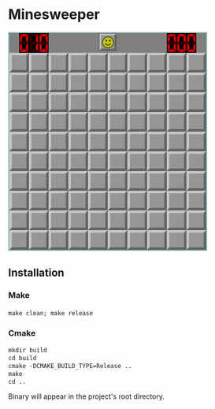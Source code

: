 # Minesweeper

![demo1](./demos/demo1.gif "demo")

## Installation

### Make

`make clean; make release`

### Cmake

```
mkdir build
cd build
cmake -DCMAKE_BUILD_TYPE=Release ..
make
cd ..
```

Binary will appear in the project's root directory.
